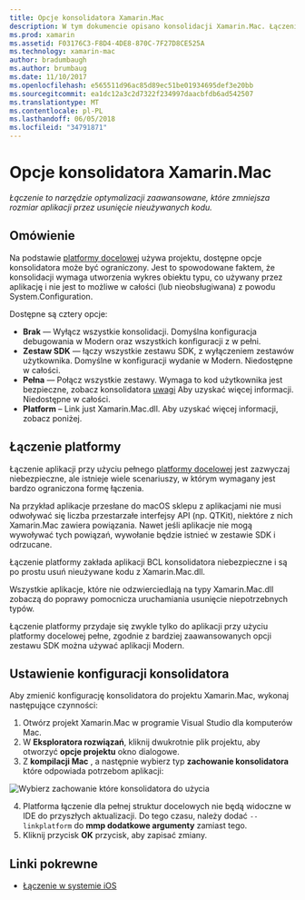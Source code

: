 ```yaml
---
title: Opcje konsolidatora Xamarin.Mac
description: W tym dokumencie opisano konsolidacji Xamarin.Mac. Łączenie to narzędzie optymalizacji zaawansowane, które zmniejsza rozmiar aplikacji przez usunięcie nieużywanych kodu.
ms.prod: xamarin
ms.assetid: F03176C3-F8D4-4DE8-870C-7F27D8CE525A
ms.technology: xamarin-mac
author: bradumbaugh
ms.author: brumbaug
ms.date: 11/10/2017
ms.openlocfilehash: e565511d96ac85d89ec51be01934695def3e20bb
ms.sourcegitcommit: ea1dc12a3c2d7322f234997daacbfdb6ad542507
ms.translationtype: MT
ms.contentlocale: pl-PL
ms.lasthandoff: 06/05/2018
ms.locfileid: "34791871"
---
```

# <a name="xamarinmac-linker-options"></a>Opcje konsolidatora Xamarin.Mac

_Łączenie to narzędzie optymalizacji zaawansowane, które zmniejsza rozmiar aplikacji przez usunięcie nieużywanych kodu._

## <a name="overview"></a>Omówienie

Na podstawie [platformy docelowej](~/mac/platform/target-framework.md) używa projektu, dostępne opcje konsolidatora może być ograniczony. Jest to spowodowane faktem, że konsolidacji wymaga utworzenia wykres obiektu typu, co używany przez aplikację i nie jest to możliwe w całości (lub nieobsługiwana) z powodu System.Configuration.

Dostępne są cztery opcje:

- **Brak** — Wyłącz wszystkie konsolidacji. Domyślna konfiguracja debugowania w Modern oraz wszystkich konfiguracji z w pełni.
- **Zestaw SDK** — łączy wszystkie zestawu SDK, z wyłączeniem zestawów użytkownika. Domyślne w konfiguracji wydanie w Modern. Niedostępne w całości.
- **Pełna** — Połącz wszystkie zestawy. Wymaga to kod użytkownika jest bezpieczne, zobacz konsolidatora [uwagi](~/ios/deploy-test/linker.md) Aby uzyskać więcej informacji. Niedostępne w całości.
- **Platform** – Link just Xamarin.Mac.dll. Aby uzyskać więcej informacji, zobacz poniżej.

## <a name="platform-linking"></a>Łączenie platformy

Łączenie aplikacji przy użyciu pełnego [platformy docelowej](~/mac/platform/target-framework.md) jest zazwyczaj niebezpieczne, ale istnieje wiele scenariuszy, w którym wymagany jest bardzo ograniczona formę łączenia.

Na przykład aplikacje przesłane do macOS sklepu z aplikacjami nie musi odwoływać się liczba przestarzałe interfejsy API (np. QTKit), niektóre z nich Xamarin.Mac zawiera powiązania. Nawet jeśli aplikacje nie mogą wywoływać tych powiązań, wywołanie będzie istnieć w zestawie SDK i odrzucane.

Łączenie platformy zakłada aplikacji BCL konsolidatora niebezpieczne i są po prostu usuń nieużywane kodu z Xamarin.Mac.dll. 

Wszystkie aplikacje, które nie odzwierciedlają na typy Xamarin.Mac.dll zobaczą do poprawy pomocnicza uruchamiania usunięcie niepotrzebnych typów.

Łączenie platformy przydaje się zwykle tylko do aplikacji przy użyciu platformy docelowej pełne, zgodnie z bardziej zaawansowanych opcji zestawu SDK można używać aplikacji Modern.

## <a name="setting-the-linker-configuration"></a>Ustawienie konfiguracji konsolidatora

Aby zmienić konfigurację konsolidatora do projektu Xamarin.Mac, wykonaj następujące czynności:

1. Otwórz projekt Xamarin.Mac w programie Visual Studio dla komputerów Mac.
2. W **Eksploratora rozwiązań**, kliknij dwukrotnie plik projektu, aby otworzyć **opcje projektu** okno dialogowe.
3. Z **kompilacji Mac** , a następnie wybierz typ **zachowanie konsolidatora** które odpowiada potrzebom aplikacji:

  ![Wybierz zachowanie które konsolidatora do użycia](linker-images/link-behavior.png "wybierz których zachowanie konsolidatora do użycia")

4. Platforma łączenie dla pełnej struktur docelowych nie będą widoczne w IDE do przyszłych aktualizacji. Do tego czasu, należy dodać `--linkplatform` do **mmp dodatkowe argumenty** zamiast tego.
5. Kliknij przycisk **OK** przycisk, aby zapisać zmiany.


## <a name="related-links"></a>Linki pokrewne

- [Łączenie w systemie iOS](~/ios/deploy-test/linker.md)
